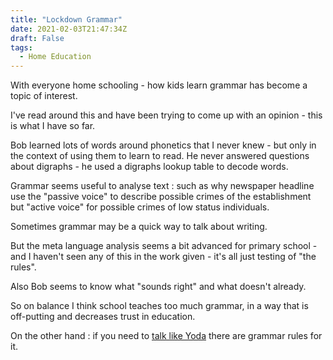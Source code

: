 ```yaml
---
title: "Lockdown Grammar"
date: 2021-02-03T21:47:34Z
draft: False
tags:
  - Home Education
---
```


With everyone home schooling - how kids learn grammar has become a topic of interest.

I've read around this and have been trying to come up with an opinion - this is what I have so far.

<!--more-->

Bob learned lots of words around phonetics that I never knew - but only in the context of using them to learn to read. He never answered questions about digraphs - he used a digraphs lookup table to decode words.

Grammar seems useful to analyse text : such as why newspaper headline use the "passive voice" to describe possible crimes of the establishment but "active voice" for possible crimes of low status individuals.

Sometimes grammar may be a quick way to talk about writing.

But the meta language analysis seems a bit advanced for primary school - and I haven't seen any of this in the work given - it's all just testing of "the rules".

Also Bob seems to know what "sounds right" and what doesn't already.

So on balance I think school teaches too much grammar, in a way that is off-putting and decreases trust in education.

On the other hand : if you need to [talk like Yoda][yoda] there are grammar rules for it.

[yoda]: https://blogs.transparent.com/english/yoda-speak/
